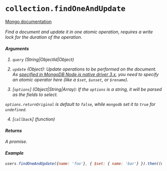 # `collection.findOneAndUpdate`

[Mongo documentation <i class="fa fa-external-link" style="position: relative; top: 2px;" />](http://mongodb.github.io/node-mongodb-native/2.0/api/Collection.html#findOneAndUpdate)

Find a document and update it in one atomic operation, requires a write lock for the duration of the operation.

#### Arguments

1. `query` *(String|ObjectId|Object)*

2. `update` *(Object)*: Update operations to be performed on the document. As [specified in MongoDB Node.js native driver 3.x](https://github.com/mongodb/node-mongodb-native/blob/master/CHANGES_3.0.0.md#updateone--updatemany), you need to specify an atomic operator here (like a `$set`, `$unset`, or `$rename`).

3. [`options`] *(Object|String|Array)*: If the `options` is a string, it will be parsed as the fields to select.

`options.returnOriginal` is default to `false`, while `mongodb` set it to `true` for `undefined`.

4. [`callback`] *(function)*

#### Returns

A promise.

#### Example

```js
users.findOneAndUpdate({name: 'foo'}, { $set: { name: 'bar'} }).then((updatedDoc) => {})
```

